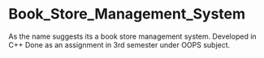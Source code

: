 # Book_Store_Management_System
As the name suggests its a book store management system.
Developed in C++
Done as an assignment in 3rd semester under OOPS subject.
